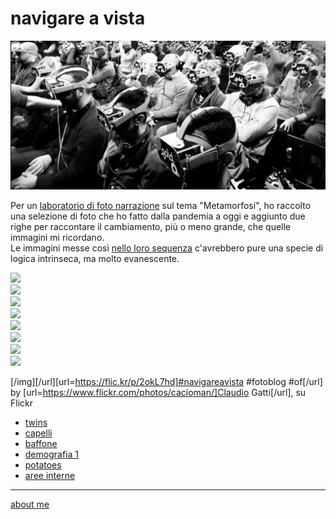 # navigare a vista    

[![](navigareavista.jpg)](https://flic.kr/s/aHBqjAuLZN "flickr album")

Per un [laboratorio di foto narrazione](https://roma.officinefotografiche.org/corsi/metamorfosi/) sul tema "Metamorfosi", ho raccolto una selezione di foto che ho fatto dalla pandemia a oggi e aggiunto due righe per raccontare il cambiamento, più o meno grande, che quelle immagini mi ricordano.    
Le immagini messe così [nello loro sequenza](https://flic.kr/s/aHBqjAuLZN) c'avrebbero pure una specie di logica intrinseca, ma molto evanescente.  


[![](https://live.staticflickr.com/65535/52732160916_9b550afa0d_m.jpg)](nav-230307-0101.md)   
[![](https://live.staticflickr.com/65535/52732160916_9b550afa0d_m.jpg)](nav-230307-0101.md)   
[![](https://live.staticflickr.com/65535/52732160916_9b550afa0d_m.jpg)](nav-230307-0101.md)   
[![](https://live.staticflickr.com/65535/52732160916_9b550afa0d_m.jpg)](nav-230307-0101.md)   
[![](https://live.staticflickr.com/65535/52732160916_9b550afa0d_m.jpg)](nav-230307-0101.md)   
[![](https://live.staticflickr.com/65535/52732160916_9b550afa0d_m.jpg)](nav-230307-0101.md)   
[![](https://live.staticflickr.com/65535/52732160916_9b550afa0d_m.jpg)](nav-230307-0101.md)   
[![](https://live.staticflickr.com/65535/52732160916_9b550afa0d_m.jpg)](nav-230307-0101.md)   

[/img][/url][url=https://flic.kr/p/2okL7hd]#navigareavista #fotoblog #of[/url] by [url=https://www.flickr.com/photos/cacioman/]Claudio Gatti[/url], su Flickr

- [twins](nav-230307-0101.md)
- [capelli](nav-230308-0301.md)
- [baffone](nav-230307-0301.md)
- [demografia 1](nav-230308-0101.md)
- [potatoes](nav-230307-0201.md)
- [aree interne](nav-230308-0201.md)  

---    
[about me](https://about.me/cacioman)  
